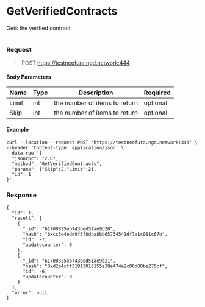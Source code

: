 # GetVerifiedContracts
Gets the verified contract
<hr>

### Request

> POST https://testneofura.ngd.network:444

#### Body Parameters

|    Name    | Type | Description | Required |
| ---------- | --- |    ------    | ----|
| Limit    | int|  the number of items to return| optional|
| Skip    | int|  the number of items to return| optional |


#### Example
```
curl --location --request POST 'https://testneofura.ngd.network:444' \
--header 'Content-Type: application/json' \
--data-raw '{
  "jsonrpc": "2.0",
  "method": "GetVerifiedContracts",
  "params": {"Skip":2,"Limit":2},
  "id": 1
}'
```
### Response
```json5
{
  "id": 1,
  "result": [
    {
      "_id": "61700825eb743bed51ae9b20",
      "hash": "0xcc5e4edd9f5f8dba8bb65734541df7a1c081c67b",
      "id": -7,
      "updatecounter": 0
    },
    {
      "_id": "61700825eb743bed51ae9b21",
      "hash": "0xd2a4cff31913016155e38e474a2c06d08be276cf",
      "id": -6,
      "updatecounter": 0
    }
  ],
  "error": null
}
```
